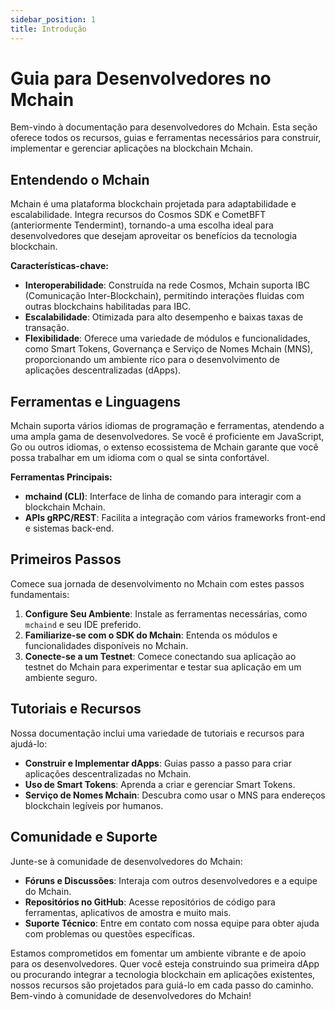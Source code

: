 ```yaml
---
sidebar_position: 1
title: Introdução
---
```


# Guia para Desenvolvedores no Mchain

Bem-vindo à documentação para desenvolvedores do Mchain. Esta seção oferece todos os recursos, guias e ferramentas necessários para construir, implementar e gerenciar aplicações na blockchain Mchain.

## Entendendo o Mchain

Mchain é uma plataforma blockchain projetada para adaptabilidade e escalabilidade. Integra recursos do Cosmos SDK e CometBFT (anteriormente Tendermint), tornando-a uma escolha ideal para desenvolvedores que desejam aproveitar os benefícios da tecnologia blockchain.

**Características-chave:**

- **Interoperabilidade**: Construída na rede Cosmos, Mchain suporta IBC (Comunicação Inter-Blockchain), permitindo interações fluidas com outras blockchains habilitadas para IBC.
- **Escalabilidade**: Otimizada para alto desempenho e baixas taxas de transação.
- **Flexibilidade**: Oferece uma variedade de módulos e funcionalidades, como Smart Tokens, Governança e Serviço de Nomes Mchain (MNS), proporcionando um ambiente rico para o desenvolvimento de aplicações descentralizadas (dApps).

## Ferramentas e Linguagens

Mchain suporta vários idiomas de programação e ferramentas, atendendo a uma ampla gama de desenvolvedores. Se você é proficiente em JavaScript, Go ou outros idiomas, o extenso ecossistema de Mchain garante que você possa trabalhar em um idioma com o qual se sinta confortável.

**Ferramentas Principais:**

- **mchaind (CLI)**: Interface de linha de comando para interagir com a blockchain Mchain.
- **APIs gRPC/REST**: Facilita a integração com vários frameworks front-end e sistemas back-end.

## Primeiros Passos

Comece sua jornada de desenvolvimento no Mchain com estes passos fundamentais:

1. **Configure Seu Ambiente**: Instale as ferramentas necessárias, como `mchaind` e seu IDE preferido.
2. **Familiarize-se com o SDK do Mchain**: Entenda os módulos e funcionalidades disponíveis no Mchain.
3. **Conecte-se a um Testnet**: Comece conectando sua aplicação ao testnet do Mchain para experimentar e testar sua aplicação em um ambiente seguro.

## Tutoriais e Recursos

Nossa documentação inclui uma variedade de tutoriais e recursos para ajudá-lo:

- **Construir e Implementar dApps**: Guias passo a passo para criar aplicações descentralizadas no Mchain.
- **Uso de Smart Tokens**: Aprenda a criar e gerenciar Smart Tokens.
- **Serviço de Nomes Mchain**: Descubra como usar o MNS para endereços blockchain legíveis por humanos.

## Comunidade e Suporte

Junte-se à comunidade de desenvolvedores do Mchain:

- **Fóruns e Discussões**: Interaja com outros desenvolvedores e a equipe do Mchain.
- **Repositórios no GitHub**: Acesse repositórios de código para ferramentas, aplicativos de amostra e muito mais.
- **Suporte Técnico**: Entre em contato com nossa equipe para obter ajuda com problemas ou questões específicas.

Estamos comprometidos em fomentar um ambiente vibrante e de apoio para os desenvolvedores. Quer você esteja construindo sua primeira dApp ou procurando integrar a tecnologia blockchain em aplicações existentes, nossos recursos são projetados para guiá-lo em cada passo do caminho. Bem-vindo à comunidade de desenvolvedores do Mchain!
